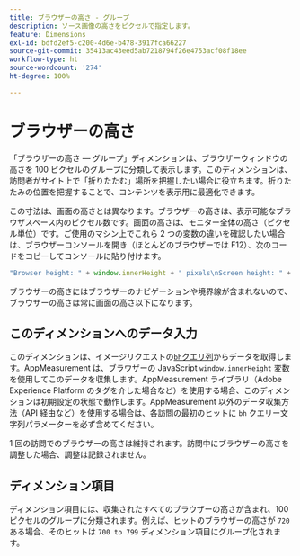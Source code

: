 ```yaml
---
title: ブラウザーの高さ - グループ
description: ソース画像の高さをピクセルで指定します。
feature: Dimensions
exl-id: bdfd2ef5-c200-4d6e-b478-3917fca66227
source-git-commit: 35413ac43eed5ab7218794f26e4753acf08f18ee
workflow-type: ht
source-wordcount: '274'
ht-degree: 100%

---
```


# ブラウザーの高さ

「ブラウザーの高さ — グループ」ディメンションは、ブラウザーウィンドウの高さを 100 ピクセルのグループに分類して表示します。このディメンションは、訪問者がサイト上で「折りたたむ」場所を把握したい場合に役立ちます。折りたたみの位置を把握することで、コンテンツを表示用に最適化できます。

この寸法は、画面の高さとは異なります。ブラウザーの高さは、表示可能なブラウザスペース内のピクセル数です。画面の高さは、モニター全体の高さ（ピクセル単位）です。ご使用のマシン上でこれら 2 つの変数の違いを確認したい場合は、ブラウザーコンソールを開き（ほとんどのブラウザーでは F12）、次のコードをコピーしてコンソールに貼り付けます。

```javascript
"Browser height: " + window.innerHeight + " pixels\nScreen height: " + screen.height + " pixels";
```

ブラウザーの高さにはブラウザーのナビゲーションや境界線が含まれないので、ブラウザーの高さは常に画面の高さ以下になります。

## このディメンションへのデータ入力

このディメンションは、イメージリクエストの[`bh`クエリ列](/help/implement/validate/query-parameters.md)からデータを取得します。AppMeasurement は、ブラウザーの JavaScript `window.innerHeight` 変数を使用してこのデータを収集します。AppMeasurement ライブラリ（Adobe Experience Platform のタグを介した場合など）を使用する場合、このディメンションは初期設定の状態で動作します。AppMeasurement 以外のデータ収集方法（API 経由など）を使用する場合は、各訪問の最初のヒットに `bh` クエリー文字列パラメーターを必ず含めてください。

1 回の訪問でのブラウザーの高さは維持されます。訪問中にブラウザーの高さを調整した場合、調整は記録されません。

## ディメンション項目

ディメンション項目には、収集されたすべてのブラウザーの高さが含まれ、100 ピクセルのグループに分類されます。例えば、ヒットのブラウザーの高さが `720` ある場合、そのヒットは `700 to 799` ディメンション項目にグループ化されます。

